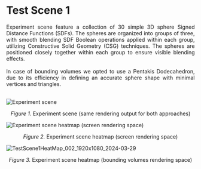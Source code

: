 # Test Scene 1

<div align="justify">
  Experiment scene feature a collection of 30 simple 3D sphere Signed Distance Functions (SDFs).
  The spheres are organized into groups of three, with smooth blending SDF Boolean operations applied within each group,
  utilizing Constructive Solid Geometry (CSG) techniques.
  The spheres are positioned closely together within each group to ensure visible blending effects.
</div>
<br>
<div align="justify">
  In case of bounding volumes we opted to use a Pentakis Dodecahedron,
  due to its efficiency in defining an accurate sphere shape with minimal vertices and triangles. 
</div>
<br>

![Experiment scene](https://github.com/user-attachments/assets/02e3a30f-9e8d-4469-9728-83395ab6e475)
<p align="center"><i>Figure 1.</i> Experiment scene (same rendering output for both approaches)</p>

![Experiment scene heatmap (screen rendering space)](https://github.com/user-attachments/assets/c5e5412a-166e-4416-88d5-3251bbe85069)
<p align="center"><i>Figure 2.</i> Experiment scene heatmap (screen rendering space)</p>

![TestScene1HeatMap_002_1920x1080_2024-03-29](https://github.com/user-attachments/assets/5f754d66-6a50-4bc8-9903-67af9e4d501c)
<p align="center"><i>Figure 3.</i> Experiment scene heatmap (bounding volumes rendering space)</p>